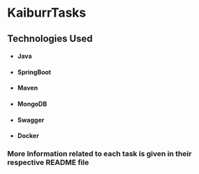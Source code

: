 # KaiburrTasks

## Technologies Used
* #### Java
* #### SpringBoot
* #### Maven
* #### MongoDB
* #### Swagger
* #### Docker

### More Information related to each task is given in their respective README file
